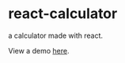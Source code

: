 # react-calculator
a calculator made with react.

View a demo <a href="http://seidelmatt.com/react-calculator/">here</a>.
